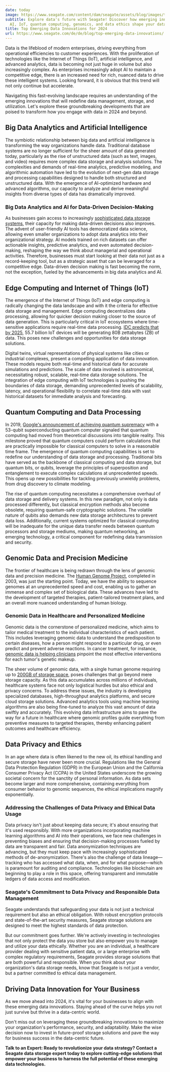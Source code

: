```yaml
---
date: today
image: https://www.seagate.com/content/dam/seagate/assets/blog/images/top-emerging-data-innovations-for-2024-1440x900.jpg/_jcr_content/renditions/16-10-medium-640x400.jpg
subtitle: Explore data's future with Seagate! Discover how emerging innovations in
  AI, IoT, quantum computing, genomics, and data ethics shape your data strategy.
title: Top Emerging Data Innovations for 2024
url: https://www.seagate.com/de/de/blog/top-emerging-data-innovations/
---
```



Data is the lifeblood of modern enterprises, driving everything from operational efficiencies to customer experiences. With the proliferation of technologies like the Internet of Things (IoT), artificial intelligence, and advanced analytics, data is becoming not just huge in volume but also increasingly complex. As enterprises increasingly adopt AI to maintain a competitive edge, there is an increased need for rich, nuanced data to drive these intelligent systems. Looking forward, it is obvious that this trend will not only continue but accelerate.




Navigating this fast-evolving landscape requires an understanding of the emerging innovations that will redefine data management, storage, and utilization. Let's explore these groundbreaking developments that are poised to transform how you engage with data in 2024 and beyond.




Big Data Analytics and Artificial Intelligence
----------------------------------------------




The symbiotic relationship between big data and artificial intelligence is transforming the way organizations handle data. Traditional database systems are no longer sufficient for the sheer amount of data generated today, particularly as the rise of unstructured data (such as text, images, and video) requires more complex data storage and analysis solutions. The complexities and demands of real-time analytics, predictive modeling, and algorithmic automation have led to the evolution of next-gen data storage and processing capabilities designed to handle both structured and unstructured data. With the emergence of AI-optimized hardware and advanced algorithms, our capacity to analyze and derive meaningful insights from diverse types of data has dramatically improved.




### Big Data Analytics and AI for Data-Driven Decision-Making




As businesses gain access to increasingly [sophisticated data storage systems](/products/storage/data-storage-systems/), their capacity for making data-driven decisions also improves. The advent of user-friendly AI tools has democratized data science, allowing even smaller organizations to adopt data analytics into their organizational strategy. AI models trained on rich datasets can offer actionable insights, predictive analytics, and even automated decision-making, reshaping the way we think about managerial and operational activities. Therefore, businesses must start looking at their data not just as a record-keeping tool, but as a strategic asset that can be leveraged for a competitive edge. Data-driven decision making is fast becoming the norm, not the exception, fueled by the advancements in big data analytics and AI.




Edge Computing and Internet of Things (IoT)
-------------------------------------------




The emergence of the Internet of Things (IoT) and edge computing is radically changing the data landscape and with it the criteria for effective data storage and management. Edge computing decentralizes data processing, allowing for quicker decision making closer to the source of data generation. This is particularly critical in IoT ecosystems where time-sensitive applications require real-time data processing. [IDC predicts that by 2025](https://blogs.idc.com/2021/01/06/future-of-industry-ecosystems-shared-data-and-insights/), 55.7 billion IoT devices will be generating 80B zettabytes (ZB) of data. This poses new challenges and opportunities for data storage solutions.




Digital twins, virtual representations of physical systems like cities or industrial complexes, present a compelling application of data innovation. These models require both real-time and historical data for accurate simulations and predictions. The scale of data involved is astronomical, necessitating robust, scalable, real-time data storage solutions. The integration of edge computing with IoT technologies is pushing the boundaries of data storage, demanding unprecedented levels of scalability, latency, and operational flexibility to correlate real-time data with vast historical datasets for immediate analysis and forecasting.




Quantum Computing and Data Processing
-------------------------------------




In 2019, [Google's announcement of achieving quantum supremacy](https://www.ft.com/content/b9bb4e54-dbc1-11e9-8f9b-77216ebe1f17) with a 53-qubit superconducting quantum computer signaled that quantum computing had moved from theoretical discussions into tangible reality. This milestone proved that quantum computers could perform calculations that are practically impossible for classical computers to solve in a reasonable time frame. The emergence of quantum computing capabilities is set to redefine our understanding of data storage and processing. Traditional bits have served as the backbone of classical computing and data storage, but quantum bits, or qubits, leverage the principles of superposition and entanglement to execute complex calculations at unprecedented speeds. This opens up new possibilities for tackling previously unwieldy problems, from drug discovery to climate modeling.




The rise of quantum computing necessitates a comprehensive overhaul of data storage and delivery systems. In this new paradigm, not only is data processed differently, but classical encryption methods also become obsolete, requiring quantum-safe cryptographic solutions. The volatile nature of qubits also demands new data storage architectures to prevent data loss. Additionally, current systems optimized for classical computing will be inadequate for the unique data transfer needs between quantum processors and storage mediums, making quantum networking, an emerging technology, a critical component for redefining data transmission and security.




Genomic Data and Precision Medicine
-----------------------------------




The frontier of healthcare is being redrawn through the lens of genomic data and precision medicine. The [Human Genome Project](https://www.genome.gov/human-genome-project), completed in 2003, was just the starting point. Today, we have the ability to sequence genomes at an unprecedented speed and cost, enabling us to gather an immense and complex set of biological data. These advances have led to the development of targeted therapies, patient-tailored treatment plans, and an overall more nuanced understanding of human biology.




### Genomic Data in Healthcare and Personalized Medicine




Genomic data is the cornerstone of personalized medicine, which aims to tailor medical treatment to the individual characteristics of each patient. This includes leveraging genomic data to understand the predisposition to certain diseases, how a person might respond to a particular drug, or even predict and prevent adverse reactions. In cancer treatment, for instance, [genomic data is helping clinicians](https://www.technologynetworks.com/drug-discovery/news/personalized-cancer-treatment-program-selects-most-effective-drugs-for-each-patient-375053) pinpoint the most effective interventions for each tumor's genetic makeup.




The sheer volume of genomic data, with a single human genome requiring up to [200GB of storage space](https://www.nanalyze.com/2023/03/dna-data-storage-solution/), poses challenges that go beyond mere storage capacity. As this data accumulates across millions of individuals, healthcare systems face not only logistical hurdles but also ethical and privacy concerns. To address these issues, the industry is developing specialized databases, high-throughput analytics platforms, and secure cloud storage solutions. Advanced analytics tools using machine learning algorithms are also being fine-tuned to analyze this vast amount of data swiftly and accurately. This evolving data infrastructure aims to pave the way for a future in healthcare where genomic profiles guide everything from preventive measures to targeted therapies, thereby enhancing patient outcomes and healthcare efficiency.




Data Privacy and Ethics
-----------------------




In an age where data is often likened to the new oil, its ethical handling and secure storage have never been more crucial. Regulations like the General Data Protection Regulation (GDPR) in the European Union and the California Consumer Privacy Act (CCPA) in the United States underscore the growing societal concern for the sanctity of personal information. As data sets become larger and more comprehensive, containing everything from consumer behavior to genomic sequences, the ethical implications magnify exponentially.




### Addressing the Challenges of Data Privacy and Ethical Data Usage




Data privacy isn't just about keeping data secure; it's about ensuring that it's used responsibly. With more organizations incorporating machine learning algorithms and AI into their operations, we face new challenges in preventing biases and ensuring that decision-making processes fueled by data are transparent and fair. Data anonymization techniques are advancing, but they must keep pace with increasingly sophisticated methods of de-anonymization. There's also the challenge of data lineage—tracking who has accessed what data, when, and for what purpose—which is paramount for auditing and compliance. Technologies like blockchain are beginning to play a role in this space, offering transparent and immutable ledgers of data access and modification.




### Seagate's Commitment to Data Privacy and Responsible Data Management




Seagate understands that safeguarding your data is not just a technical requirement but also an ethical obligation. With robust encryption protocols and state-of-the-art security measures, Seagate storage solutions are designed to meet the highest standards of data protection.




But our commitment goes further. We're actively investing in technologies that not only protect the data you store but also empower you to manage and utilize your data ethically. Whether you are an individual, a healthcare provider dealing with sensitive patient data, or a large enterprise with complex regulatory requirements, Seagate provides storage solutions that are both powerful and responsible. When you think about your organization's data storage needs, know that Seagate is not just a vendor, but a partner committed to ethical data management.




Driving Data Innovation for Your Business
-----------------------------------------




As we move ahead into 2024, it's vital for your businesses to align with these emerging data innovations. Staying ahead of the curve helps you not just survive but thrive in a data-centric world.




Don't miss out on leveraging these groundbreaking innovations to maximize your organization's performance, security, and adaptability. Make the wise decision now to invest in future-proof storage solutions and pave the way for business success in the data-centric future.




**Talk to an Expert: Ready to revolutionize your data strategy? Contact a Seagate data storage expert today to explore cutting-edge solutions that empower your business to harness the full potential of these emerging data technologies.**






